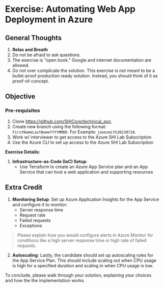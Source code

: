 # Exercise: Automating Web App Deployment in Azure

## General Thoughts

1. **Relax and Breath**
2. Do not be afraid to ask questions.
3. The exercise is "open book." Google and internet documentation are allowed.
4. Do not over complicate the solution. This exercise is not meant to be a bullet-proof production ready solution. Instead, you should think of it as proof-of-concept.

## Objective

### Pre-requisites

1. Clone <https://github.com/SHICorp/technical_poc>
2. Create new branch using the following format: `FirstNameLastNameYYYYMMDD`. For Example: `janesmith20230720`.
3. Work w/ interviewer to get access to the Azure SHI Lab Subscription
4. Use the Azure CLI to set up access to the Azure SHI Lab Subscription

**Exercise Details:**

1. **Infrastructure-as-Code (IaC) Setup**:
   - Use Terraform to create an Azure App Service plan and an App Service that can host a web application and supporting resources

## Extra Credit

1. **Monitoring Setup**: Set up Azure Application Insights for the App Service and configure it to monitor:
   - Server response time
   - Request rate
   - Failed requests
   - Exceptions

> Please explain how you would configure alerts in Azure Monitor for conditions like a high server response time or high rate of failed requests.

2. **Autoscaling**: Lastly, the candidate should set up autoscaling rules for the App Service Plan. This should include scaling out when CPU usage is high for a specified duration and scaling in when CPU usage is low.

To conclude, please walk through your solution, explaining your choices and how the the implementation works.
